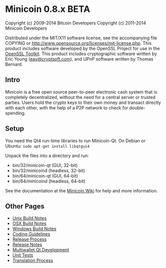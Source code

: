 Minicoin 0.8.x BETA
====================

Copyright (c) 2009-2014 Bitcoin Developers
Copyright (c) 2011-2014 Minicoin Developers

Distributed under the MIT/X11 software license, see the accompanying
file COPYING or http://www.opensource.org/licenses/mit-license.php.
This product includes software developed by the OpenSSL Project for use in the [OpenSSL Toolkit](http://www.openssl.org/). This product includes
cryptographic software written by Eric Young ([eay@cryptsoft.com](mailto:eay@cryptsoft.com)), and UPnP software written by Thomas Bernard.


Intro
---------------------
Minicoin is a free open source peer-to-peer electronic cash system that is
completely decentralized, without the need for a central server or trusted
parties.  Users hold the crypto keys to their own money and transact directly
with each other, with the help of a P2P network to check for double-spending.


Setup
---------------------
You need the Qt4 run-time libraries to run Minicoin-Qt. On Debian or Ubuntu:
	`sudo apt-get install libqtgui4`

Unpack the files into a directory and run:

- bin/32/minicoin-qt (GUI, 32-bit)
- bin/32/minicoind (headless, 32-bit)
- bin/64/minicoin-qt (GUI, 64-bit)
- bin/64/minicoind (headless, 64-bit)

See the documentation at the [Minicoin Wiki](http://minicoin.info)
for help and more information.


Other Pages
---------------------
- [Unix Build Notes](build-unix.md)
- [OSX Build Notes](build-osx.md)
- [Windows Build Notes](build-msw.md)
- [Coding Guidelines](coding.md)
- [Release Process](release-process.md)
- [Release Notes](release-notes.md)
- [Multiwallet Qt Development](multiwallet-qt.md)
- [Unit Tests](unit-tests.md)
- [Translation Process](translation_process.md)
